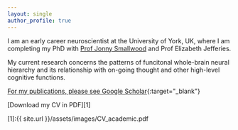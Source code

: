 ```yaml
---
layout: single
author_profile: true
---
```


I am an early career neuroscientist at the University of York, UK, where I am completing my PhD with [Prof Jonny Smallwood](https://twitter.com/the_mindwanders) and Prof Elizabeth Jefferies.

My current research concerns the patterns of funcitonal whole-brain neural hierarchy and its relationship with on-going thought and other high-level cognitive functions.  

[For my publications, please see Google Scholar](https://scholar.google.co.uk/citations?user=91B7BbgAAAAJ&hl=en){:target="_blank"}

[Download my CV in PDF][1]

[1]:{{ site.url }}/assets/images/CV_academic.pdf
